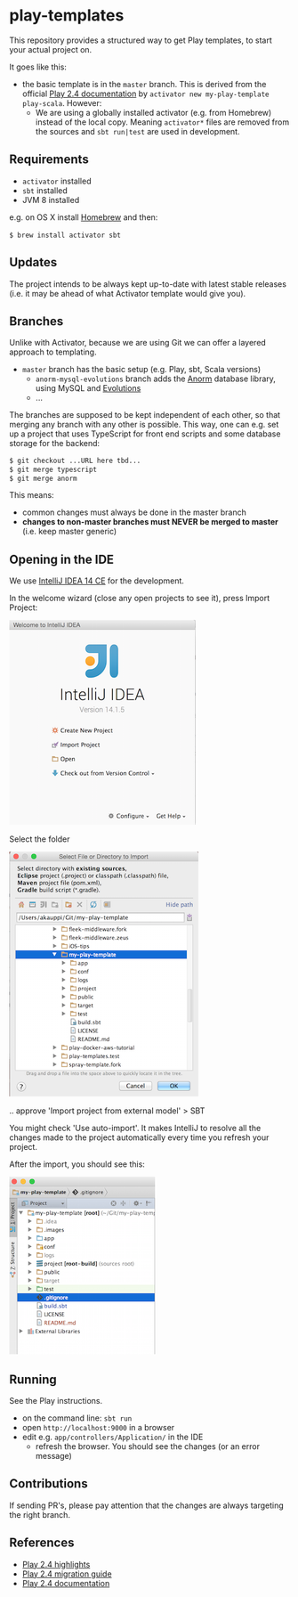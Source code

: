 # play-templates

This repository provides a structured way to get Play templates, to start your actual project on.

It goes like this:

- the basic template is in the `master` branch. This is derived from the official [Play 2.4 documentation](https://www.playframework.com/documentation/2.4.x/NewApplication) by `activator new my-play-template play-scala`. However:
  - We are using a globally installed activator (e.g. from Homebrew) instead of the local copy. Meaning `activator*` files are removed from the sources and `sbt run|test` are used in development.
  
  
## Requirements  
  
- `activator` installed
- `sbt` installed
- JVM 8 installed

e.g. on OS X install [Homebrew](http://brew.sh) and then:

`$ brew install activator sbt`


## Updates

The project intends to be always kept up-to-date with latest stable releases (i.e. it may be ahead of what Activator template would give you).

## Branches

Unlike with Activator, because we are using Git we can offer a layered approach to templating.

- `master` branch has the basic setup (e.g. Play, sbt, Scala versions)
  - `anorm-mysql-evolutions` branch adds the [Anorm](https://www.playframework.com/documentation/2.4.x/ScalaAnorm) database library, using MySQL and [Evolutions](https://www.playframework.com/documentation/2.4.x/Evolutions)
  - ...
  
The branches are supposed to be kept independent of each other, so that merging any branch with any other is possible. This way, one can e.g. set up a project that uses TypeScript for front end scripts and some database storage for the backend:

```
$ git checkout ...URL here tbd...
$ git merge typescript
$ git merge anorm
```
This means:

- common changes must always be done in the master branch
- **changes to non-master branches must NEVER be merged to master** (i.e. keep master generic)

## Opening in the IDE

We use [IntelliJ IDEA 14 CE](https://www.jetbrains.com/idea/) for the development.

In the welcome wizard (close any open projects to see it), press Import Project:

![image](.images/master/intellij_welcome.png)

Select the folder 

![image](.images/master/intellij_import.png)

.. approve 'Import project from external model' > SBT

You might check 'Use auto-import'. It makes IntelliJ to resolve all the changes made to the project automatically every time you refresh your project.

After the import, you should see this:

![image](.images/master/intellij_imported.png)


## Running

See the Play instructions.

- on the command line: `sbt run`
- open `http://localhost:9000` in a browser
- edit e.g. `app/controllers/Application/` in the IDE
  - refresh the browser. You should see the changes (or an error message)

## Contributions

If sending PR's, please pay attention that the changes are always targeting the right branch.

## References

- [Play 2.4 highlights](https://www.playframework.com/documentation/2.4.x/Highlights24)
- [Play 2.4 migration guide](https://www.playframework.com/documentation/2.4.x/Migration24)
- [Play 2.4 documentation](https://www.playframework.com/documentation/2.4.x/)

<br />
